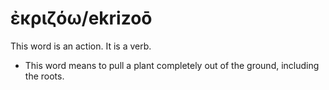 # ἐκριζόω/ekrizoō
This word is an action. It is a verb.

* This word means to pull a plant completely out of the ground, including the roots.
